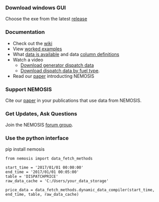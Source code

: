 
### Download windows GUI
Choose the exe from the latest [release](https://github.com/UNSW-CEEM/NEMOSIS/releases)

### Documentation 
+ Check out the [wiki](https://github.com/UNSW-CEEM/NEMOSIS/wiki)
+ View [worked examples](https://github.com/UNSW-CEEM/NEMOSIS/wiki/Worked-Examples)
+ What [data is available](https://github.com/UNSW-CEEM/NEMOSIS/wiki/AEMO-Tables) and data [column definitions](https://github.com/UNSW-CEEM/NEMOSIS/wiki/Column-Summary)
+ Watch a video 
  * [Download generator dispatch data](https://youtu.be/HEAOk056Bss)
  * [Download dispatch data by fuel type](https://youtu.be/aKEI7URiJlI).
+ Read our [paper](https://www.researchgate.net/publication/329798805_NEMOSIS_-_NEM_Open_Source_Information_Service_open-source_access_to_Australian_National_Electricity_Market_Data) introducting NEMOSIS

### Support NEMOSIS
Cite our [paper](https://www.researchgate.net/publication/329798805_NEMOSIS_-_NEM_Open_Source_Information_Service_open-source_access_to_Australian_National_Electricity_Market_Data) in your publications that use data from NEMOSIS.

### Get Updates, Ask Questions
Join the NEMOSIS [forum group](https://groups.google.com/forum/#!forum/nemosis-discuss).

### Use the python interface
pip install nemosis

```
from nemosis import data_fetch_methods

start_time = '2017/01/01 00:00:00'
end_time = '2017/01/01 00:05:00'
table = 'DISPATCHPRICE'
raw_data_cache = 'C:/Users/your_data_storage'

price_data = data_fetch_methods.dynamic_data_compiler(start_time, end_time, table, raw_data_cache)

